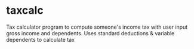 # taxcalc
Tax calculator program to compute someone's income tax with user input gross income and dependents. Uses standard deductions &amp; variable dependents to calculate tax

